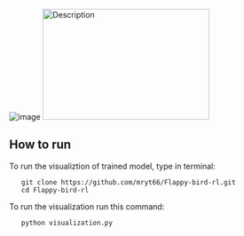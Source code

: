![image](https://github.com/user-attachments/assets/30f2586f-20d2-447a-af4f-152f9f63f448)
<img src="https://github.com/user-attachments/assets/30f2586f-20d2-447a-af4f-152f9f63f448" alt="Description" width="300" height="200">

## How to run
To run the visualiztion of trained model, type in terminal:
```
   git clone https://github.com/mryt66/Flappy-bird-rl.git
   cd Flappy-bird-rl
```
To run the visualization run this command:
```
   python visualization.py
```

